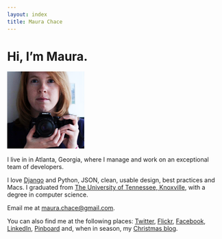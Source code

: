 ```yaml
---
layout: index
title: Maura Chace
---
```


# Hi, I’m Maura.

<img src="/media/img/about/maura_chace.png" class="right">

I live in in Atlanta, Georgia, where I manage and work on an exceptional team of developers.

I love [Django][] and Python, JSON, clean, usable design, best practices and Macs. I graduated from [The University of Tennessee, Knoxville][UT], with a degree in computer science.

Email me at <a href="mailto:&#109;&#97;&#117;&#114;&#97;&#46;&#99;&#104;&#97;&#99;&#101;&#64;&#103;&#109;&#97;&#105;&#108;&#46;&#99;&#111;&#109;">&#109;&#97;&#117;&#114;&#97;&#46;&#99;&#104;&#97;&#99;&#101;&#64;&#103;&#109;&#97;&#105;&#108;&#46;&#99;&#111;&#109;</a>.

You can also find me at the following places: [Twitter][], [Flickr][], [Facebook], [LinkedIn][], [Pinboard][] and, when in season, my [Christmas blog][Xmas].

[Django]: http://www.djangoproject.com/
[UT]: http://www.utk.edu/
[Twitter]: http://twitter.com/minarets
[Flickr]: http://www.flickr.com/photos/minarets/
[Facebook]: http://www.facebook.com/maurachace
[LinkedIn]: http://www.linkedin.com/in/maurachace
[Pinboard]: https://pinboard.in/u:minarets
[Xmas]: http://25wishes.com/
